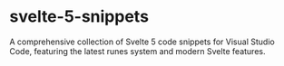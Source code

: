# svelte-5-snippets
A comprehensive collection of Svelte 5 code snippets for Visual Studio Code, featuring the latest runes system and modern Svelte features.
